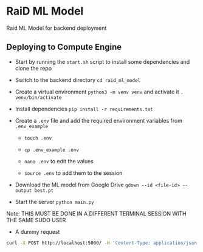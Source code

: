 # RaiD ML Model

Raid ML Model for backend deployment

## Deploying to Compute Engine

- Start by running the `start.sh` script to install some dependencies and clone the repo

- Switch to the backend directory `cd raid_ml_model`

- Create a virtual environment `python3 -m venv venv` and activate it `. venv/bin/activate`

- Install dependencies `pip install -r requirements.txt`

- Create a `.env` file and add the required environment variables from `.env_example`

  - `touch .env`

  - `cp .env_example .env`

  - `nano .env` to edit the values

  - `source .env` to add them to the session

- Download the ML model from Google Drive `gdown --id <file-id> --output best.pt`

- Start the server `python main.py`

Note: THIS MUST BE DONE IN A DIFFERENT TERMINAL SESSION WITH THE SAME SUDO USER

- A dummy request

```bash
curl -X POST http://localhost:5000/ -H 'Content-Type: application/json' -d '{"images": ["https://radiologykey.com/wp-content/uploads/2019/03/f003-016-9781455774838.jpg"]}
```
